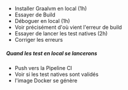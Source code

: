 - Installer Graalvm en local (1h)
- Essayer de Build
- Déboguer en local (1h)
- Voir précisément d'où vient l'erreur de build
- Essayer de lancer les test natives (2h)
- Corriger les erreurs

##### Quand les test en local se lancerons

- Push vers la Pipeline CI
- Voir si les test natives sont validés
- l'image Docker se génère